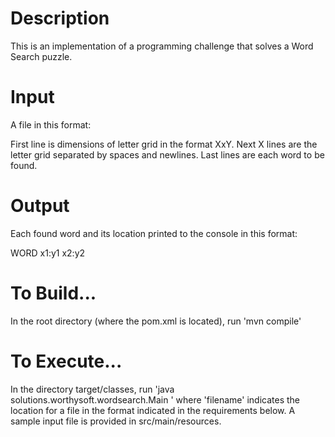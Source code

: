 Description
===================================================================================
This is an implementation of a programming challenge that solves a Word Search puzzle.


Input
===================================================================================
A file in this format:

First line is dimensions of letter grid in the format XxY.
Next X lines are the letter grid separated by spaces and newlines.
Last lines are each word to be found.


Output
===================================================================================
Each found word and its location printed to the console in this format:

WORD x1:y1 x2:y2


To Build...
===================================================================================
In the root directory (where the pom.xml is located), run 'mvn compile'


To Execute...
===================================================================================
In the directory target/classes, run
'java solutions.worthysoft.wordsearch.Main <filename>' 
where 'filename' indicates the location for a file in the format indicated in the requirements below.
A sample input file is provided in src/main/resources.

